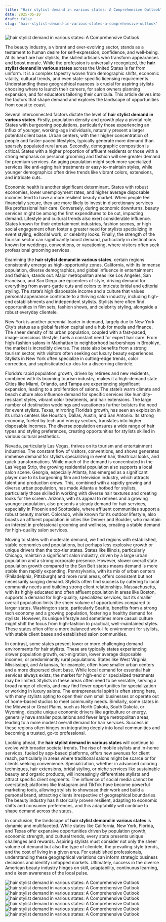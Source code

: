 ```yaml
---
title: "Hair stylist demand in various states: A Comprehensive Outlook"
date: 2025-05-10
draft: false
slug: "hair-stylist-demand-in-various-states-a-comprehensive-outlook" 
---
```


![hair stylist demand in various states: A Comprehensive Outlook](http://www.lorainesacademy.edu/courses/hair/images/pie_chart.gif "hair stylist demand in various states: A Comprehensive Outlook")

The beauty industry, a vibrant and ever-evolving sector, stands as a testament to human desire for self-expression, confidence, and well-being. At its heart are hair stylists, the skilled artisans who transform appearances and boost morale. While the profession is universally recognized, the **hair stylist demand in various states** across the United States is far from uniform. It is a complex tapestry woven from demographic shifts, economic vitality, cultural trends, and even state-specific licensing requirements. Understanding these geographical nuances is crucial for aspiring stylists choosing where to launch their careers, for salon owners planning expansion, and for educators tailoring their curricula. This article delves into the factors that shape demand and explores the landscape of opportunities from coast to coast.

Several interconnected factors dictate the level of **hair stylist demand in various states**. Firstly, population density and growth play a pivotal role. States with burgeoning populations, particularly those experiencing an influx of younger, working-age individuals, naturally present a larger potential client base. Urban centers, with their higher concentration of people and faster-paced lifestyles, typically generate more demand than sparsely populated rural areas. Secondly, demographic composition is critical. States with a higher proportion of affluent residents or those with a strong emphasis on personal grooming and fashion will see greater demand for premium services. An aging population might seek more specialized services like anti-aging hair treatments or easy-to-maintain styles, while younger demographics often drive trends like vibrant colors, extensions, and intricate cuts.

Economic health is another significant determinant. States with robust economies, lower unemployment rates, and higher average disposable incomes tend to have a more resilient beauty market. When people feel financially secure, they are more likely to invest in discretionary services like professional hair care. Conversely, during economic downturns, beauty services might be among the first expenditures to be cut, impacting demand. Lifestyle and cultural trends also exert considerable influence. States known for their entertainment industries, fashion scenes, or high social engagement often foster a greater need for stylists specializing in event styling, editorial work, or celebrity looks. Finally, the strength of the tourism sector can significantly boost demand, particularly in destinations known for weddings, conventions, or vacationing, where visitors often seek professional grooming services.

Examining the **hair stylist demand in various states**, certain regions consistently emerge as high-opportunity zones. California, with its immense population, diverse demographics, and global influence in entertainment and fashion, stands out. Major metropolitan areas like Los Angeles, San Francisco, and San Diego are epicenters of style, driving demand for everything from avant-garde cuts and colors to intricate bridal and editorial styling. The state’s high disposable income and a culture that values personal appearance contribute to a thriving salon industry, including high-end establishments and independent stylists. Stylists here often find opportunities in film sets, fashion shows, and celebrity styling, alongside a robust everyday clientele.

New York is another perennial leader in demand, largely due to New York City’s status as a global fashion capital and a hub for media and finance. The sheer density of its urban population, coupled with a fast-paced, image-conscious lifestyle, fuels a constant need for expert hair care. From high-fashion salons in Manhattan to neighborhood barbershops in Brooklyn, the market is incredibly diverse. The state also benefits from a strong tourism sector, with visitors often seeking out luxury beauty experiences. Stylists in New York often specialize in cutting-edge trends, color correction, and sophisticated up-dos for a discerning clientele.

Florida’s rapid population growth, driven by retirees and new residents, combined with its booming tourism industry, makes it a high-demand state. Cities like Miami, Orlando, and Tampa are experiencing significant expansion, leading to a proliferation of salons. The state’s warm climate and beach culture also influence demand for specific services like humidity-resistant styles, vibrant color treatments, and hair extensions. The large number of destination weddings and vacationers further bolsters the need for event stylists. Texas, mirroring Florida’s growth, has seen an explosion in its urban centers like Houston, Dallas, Austin, and San Antonio. Its strong economy, fueled by tech and energy sectors, translates into higher disposable incomes. The diverse population ensures a wide range of hair types and styling preferences, creating opportunities for stylists skilled in various cultural aesthetics.

Nevada, particularly Las Vegas, thrives on its tourism and entertainment industries. The constant flow of visitors, conventions, and shows generates immense demand for stylists specializing in event hair, theatrical looks, and quick transformations. While much of the demand is concentrated in the Las Vegas Strip, the growing residential population also supports a local salon scene. Georgia, especially Atlanta, has emerged as a significant player due to its burgeoning film and television industry, which attracts talent and production crews. This, combined with a rapidly growing and diverse urban population, has made Atlanta a hotbed for stylists, particularly those skilled in working with diverse hair textures and creating looks for the screen. Arizona, with its appeal to retirees and a growing younger population, also presents a steady demand for hair services, especially in Phoenix and Scottsdale, where affluent communities support a robust beauty market. Colorado, while known for its outdoor lifestyle, also boasts an affluent population in cities like Denver and Boulder, who maintain an interest in professional grooming and wellness, creating a stable demand for high-quality salon services.

Moving to states with moderate demand, we find regions with established, stable economies and populations, but perhaps less explosive growth or unique drivers than the top-tier states. States like Illinois, particularly Chicago, maintain a significant salon industry, driven by a large urban population and a strong corporate presence. However, slower overall state population growth compared to the Sun Belt states means demand is more stable than rapidly expanding. Pennsylvania, with its mix of urban centers (Philadelphia, Pittsburgh) and more rural areas, offers consistent but not necessarily surging demand. Stylists often find success by catering to local community needs and building strong client relationships. Massachusetts, with its highly educated and often affluent population in areas like Boston, supports a demand for high-quality, specialized services, but its smaller overall population limits the sheer volume of opportunities compared to larger states. Washington state, particularly Seattle, benefits from a strong tech economy and a growing population, fostering a healthy demand for stylists. However, its unique lifestyle and sometimes more casual culture might shift the focus from high-fashion to practical, well-maintained styles. These states often offer a more balanced work-life environment for stylists, with stable client bases and established salon communities.

In contrast, some states present lower or more challenging demand environments for hair stylists. These are typically states experiencing slower population growth, out-migration, lower average disposable incomes, or predominantly rural populations. States like West Virginia, Mississippi, and Arkansas, for example, often have smaller urban centers and a more dispersed client base. While local demand for essential hair services always exists, the market for high-end or specialized treatments may be limited. Stylists in these areas often need to be versatile, serving a broad range of clients, and may find fewer opportunities for specialization or working in luxury salons. The entrepreneurial spirit is often strong here, with many stylists opting to open their own small businesses or operate out of home-based studios to meet community needs. Similarly, some states in the Midwest or Great Plains, such as North Dakota, South Dakota, or Wyoming, despite unique economic drivers like agriculture or energy, generally have smaller populations and fewer large metropolitan areas, leading to a more modest overall demand for hair services. Success in these regions often hinges on integrating deeply into local communities and becoming a trusted, go-to professional.

Looking ahead, the **hair stylist demand in various states** will continue to evolve with broader societal trends. The rise of mobile stylists and in-home services, fueled by app-based platforms, offers new avenues for client reach, particularly in areas where traditional salons might be scarce or for clients seeking convenience. Specialization, whether in advanced coloring techniques, hair extensions, bridal styling, or niche services like sustainable beauty and organic products, will increasingly differentiate stylists and attract specific client segments. The influence of social media cannot be overstated; platforms like Instagram and TikTok have become powerful marketing tools, allowing stylists to showcase their work and build a personal brand, attracting clients irrespective of geographical boundaries. The beauty industry has historically proven resilient, adapting to economic shifts and consumer preferences, and this adaptability will continue to shape demand across the states.

In conclusion, the landscape of **hair stylist demand in various states** is dynamic and multifaceted. While states like California, New York, Florida, and Texas offer expansive opportunities driven by population growth, economic strength, and cultural trends, every state presents unique challenges and rewards. Aspiring stylists must consider not only the sheer volume of demand but also the type of clientele, the prevailing style trends, and the cost of living in a given area. For established professionals, understanding these geographical variations can inform strategic business decisions and identify untapped markets. Ultimately, success in the diverse American beauty industry hinges on skill, adaptability, continuous learning, and a keen awareness of the local pulse.

![hair stylist demand in various states: A Comprehensive Outlook](https://i.pinimg.com/originals/33/6c/4f/336c4f3bc06890d0560ddcdf22647796.jpg "hair stylist demand in various states: A Comprehensive Outlook") ![hair stylist demand in various states: A Comprehensive Outlook](https://www.coursehero.com/qa/attachment/38277137/ "hair stylist demand in various states: A Comprehensive Outlook") ![hair stylist demand in various states: A Comprehensive Outlook](https://i.etsystatic.com/43598751/r/il/f15109/5072958549/il_fullxfull.5072958549_i2um.jpg "hair stylist demand in various states: A Comprehensive Outlook") ![hair stylist demand in various states: A Comprehensive Outlook](http://photos.demandstudios.com/getty/article/184/29/78480789.jpg "hair stylist demand in various states: A Comprehensive Outlook") ![hair stylist demand in various states: A Comprehensive Outlook](https://www.hair.com/on/demandware.static/-/Sites-hair-us-Library/default/dw42b77f04/blog/studio-921-salon-header.jpg "hair stylist demand in various states: A Comprehensive Outlook") ![hair stylist demand in various states: A Comprehensive Outlook](https://kevinmurphy.com.au/dw/image/v2/BFSC_PRD/on/demandware.static/-/Library-Sites-km_b2c_library/default/dw7880cf6c/Blog%20pictures/Hair%20routine/Textured%20hair%20-%20Tablet:mobie.jpg?sw=769u0026q=100 "hair stylist demand in various states: A Comprehensive Outlook") ![hair stylist demand in various states: A Comprehensive Outlook](https://lookaside.fbsbx.com/lookaside/crawler/media/?media_id=739915640776779 "hair stylist demand in various states: A Comprehensive Outlook")